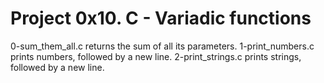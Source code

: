 # Project 0x10. C - Variadic functions
0-sum_them_all.c returns the sum of all its parameters.
1-print_numbers.c prints numbers, followed by a new line.
2-print_strings.c prints strings, followed by a new line.
